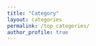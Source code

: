 ```yaml
---
title: "Category"
layout: categories
permalink: /top_categories/
author_profile: true
---
```


<!-- 
파일 이름은 상관없다
navigation.yml 의 url에서 주소와 일치하는 permalink가 실행된다
layout은 categories라는 별도의 layout을 사용한다
author_profile: true 가 없으면 왼쪽 사용자 설명이 없다
-->